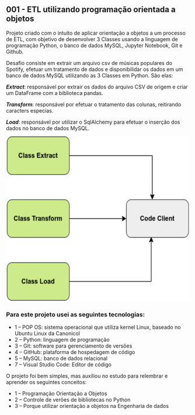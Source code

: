 ## 001 - ETL utilizando programação orientada a objetos

Projeto criado com o intuito de aplicar orientação a objetos a um processo de ETL, com objetivo de desenvolver 3 Classes usando a linguagem de programação Python, o banco de dados MySQL, Jupyter Notebook, Git e Github.

Desafio consiste em extrair um arquivo csv de músicas populares do Spotify, efetuar um tratamento de dados e disponibilidar os dados em um banco de dados MySQL utilizando as 3 Classes em Python. São elas:

***Extract***: responsável por extrair os dados do arquivo CSV de origem e criar um DataFrame com a biblioteca pandas.

***Transform***: responsável por efetuar o tratamento das colunas, reitirando caracters especias.

***Load***: responsável por utilizar o SqlAlchemy para efetuar o inserção dos dados no banco de dados MySQL.


<div align="center">

<img alt="etl-poo" height="450" width="500" src="https://github.com/Lucas-sudo-dev/project-etl-001-public/blob/main/image/etl-poo.png">

</div>


### Para este projeto usei as seguintes tecnologias:

* 1 – POP OS: sistema operacional que utiliza kernel Linux, baseado no Ubuntu Linux da Canonicol
* 2 – Python: linguagem de programação
* 3 – Git: software para gerenciamento de versões
* 4 – GitHub: plataforma de hospedagem de código
* 5 – MySQL: banco de dados relacional
* 7 – Visual Studio Code: Editor de código


O projeto foi bem simples, mas auxiliou no estudo para relembrar e aprender os seguintes conceitos:

* 1 – Programação Orientação a Objetos
* 2 – Controle de verões de bibliotecas no Python
* 3 – Porque utilizar orientação a objetos na Engenharia de dados